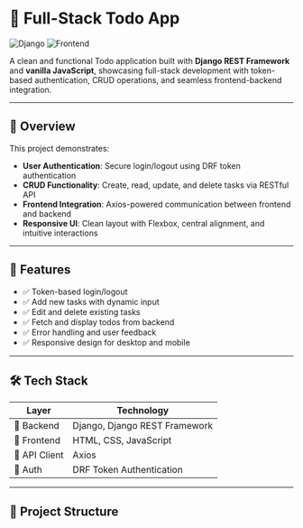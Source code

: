# 📝 Full-Stack Todo App

![Django](https://img.shields.io/badge/Django-REST%20Framework-green?logo=django)
![Frontend](https://img.shields.io/badge/Frontend-HTML%2FCSS%2FJS-blue?logo=javascript)


A clean and functional Todo application built with **Django REST Framework** and **vanilla JavaScript**, showcasing full-stack development with token-based authentication, CRUD operations, and seamless frontend-backend integration.

---

## 🚀 Overview

This project demonstrates:

-  **User Authentication**: Secure login/logout using DRF token authentication
-  **CRUD Functionality**: Create, read, update, and delete tasks via RESTful API
-  **Frontend Integration**: Axios-powered communication between frontend and backend
-  **Responsive UI**: Clean layout with Flexbox, central alignment, and intuitive interactions

---

## 🧠 Features

- ✅ Token-based login/logout
- ✅ Add new tasks with dynamic input
- ✅ Edit and delete existing tasks
- ✅ Fetch and display todos from backend
- ✅ Error handling and user feedback
- ✅ Responsive design for desktop and mobile

---

## 🛠️ Tech Stack

| Layer      | Technology                |
|------------|---------------------------|
| 🧠 Backend    | Django, Django REST Framework |
| 🎨 Frontend   | HTML, CSS, JavaScript     |
| 🔗 API Client | Axios                     |
| 🔐 Auth       | DRF Token Authentication  |

---

## 📂 Project Structure



